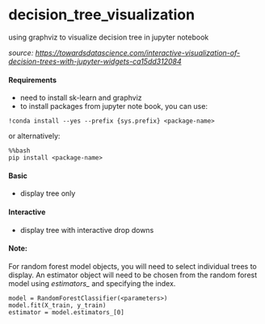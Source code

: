 # decision_tree_visualization
using graphviz to visualize decision tree in jupyter notebook

*source:  https://towardsdatascience.com/interactive-visualization-of-decision-trees-with-jupyter-widgets-ca15dd312084*

#### Requirements
* need to install sk-learn and graphviz
* to install packages from jupyter note book, you can use: 
```
!conda install --yes --prefix {sys.prefix} <package-name>
```
or alternatively:
```
%%bash
pip install <package-name>
```

#### Basic
* display tree only


#### Interactive
* display tree with interactive drop downs


#### Note:
For random forest model objects, you will need to select individual trees to display.
An estimator object will need to be chosen from the random forest model using *estimators_* and specifying the index.

```
model = RandomForestClassifier(<parameters>)
model.fit(X_train, y_train)
estimator = model.estimators_[0]
```
